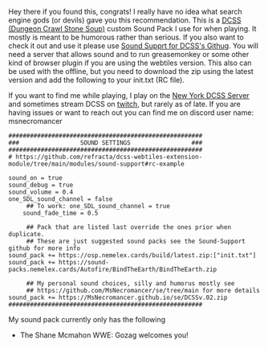 Hey there if you found this, congrats! I really have no idea what search engine gods (or devils) gave you this recommendation. This is a [DCSS (Dungeon Crawl Stone Soup)](https://crawl.develz.org/) custom Sound Pack I use for when playing. It mostly is meant to be humorous rather than serious. If you also want to check it out and use it please use [Sound Supprt for DCSS's Githug](https://github.com/refracta/dcss-webtiles-extension-module/tree/main/modules/sound-support#rc-example). You will need a server that allows sound and to run greasemonkey or some other kind of browser plugin if you are using the webtiles version. This also can be used with the offline, but you need to download the zip using the latest version and add the following to your init.txt (RC file). 

If you want to find me while playing, I play on the [New York DCSS Server](https://crawl.dcss.io/#lobby) and sometimes stream DCSS on [twitch](https://www.twitch.tv/msnecro/), but rarely as of late. If you are having issues or want to reach out you can find me on discord user name: msnecromancer

```
######################################################
###                 SOUND SETTINGS                 ###
######################################################
# https://github.com/refracta/dcss-webtiles-extension-module/tree/main/modules/sound-support#rc-example

sound_on = true
sound_debug = true
sound_volume = 0.4
one_SDL_sound_channel = false
     ## To work: one_SDL_sound_channel = true
    sound_fade_time = 0.5

     ## Pack that are listed last override the ones prior when duplicate.
     ## These are just suggested sound packs see the Sound-Support github for more info
sound_pack += https://osp.nemelex.cards/build/latest.zip:["init.txt"]
sound_pack += https://sound-packs.nemelex.cards/Autofire/BindTheEarth/BindTheEarth.zip

     ## My personal sound choices, silly and humorus mostly see 
     ## https://github.com/MsNecromancer/se/tree/main for more details
sound_pack += https://MsNecromancer.github.io/se/DCSSv.02.zip
######################################################
```
My sound pack currently only has the following

- The Shane Mcmahon WWE: Gozag welcomes you!



